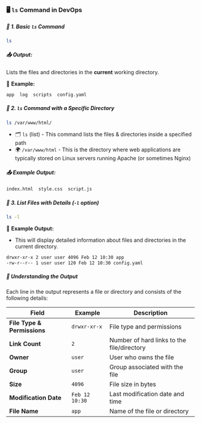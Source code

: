 ### 🖥️ `ls` Command in DevOps

##### 📌 1. Basic `ls` Command
```sh
ls
```
##### 📤 Output:
Lists the files and directories in the **current** working directory.

📂 **Example:**
```sh
app  log  scripts  config.yaml
```

##### 📌 2. `ls` Command with a Specific Directory
```sh
ls /var/www/html/
```
- 🗂️ `ls` (list) - This command lists the files & directories inside a specified path
- 🌍 `/var/www/html` - This is the directory where web applications are typically stored on Linux servers running Apache (or sometimes Nginx)

##### 📤 Example Output:
```sh
index.html  style.css  script.js
```

##### 📌 3. List Files with Details (`-l` option)
```sh
ls -l
```

📂 **Example Output:**
- This will display detailed information about files and directories in the current directory.

```sh
drwxr-xr-x 2 user user 4096 Feb 12 10:30 app
-rw-r--r-- 1 user user 120 Feb 12 10:30 config.yaml
```
##### 📖 Understanding the Output

Each line in the output represents a file or directory and consists of the following details:

| Field                  | Example         | Description                                     |
|------------------------|----------------|-------------------------------------------------|
| **File Type & Permissions** | `drwxr-xr-x`  | File type and permissions                      |
| **Link Count**         | `2`            | Number of hard links to the file/directory     |
| **Owner**             | `user`         | User who owns the file                         |
| **Group**             | `user`         | Group associated with the file                 |
| **Size**              | `4096`         | File size in bytes                             |
| **Modification Date**  | `Feb 12 10:30` | Last modification date and time                |
| **File Name**         | `app`          | Name of the file or directory                 |